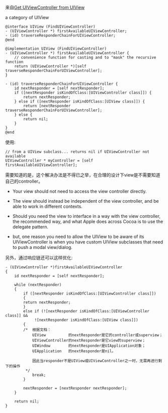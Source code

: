 来自[Get UIViewController from UIView](http://stackoverflow.com/questions/1340434/get-to-uiviewcontroller-from-uiview-on-iphone)  
  
a category of UIView	  
  
	@interface UIView (FindUIViewController)
	- (UIViewController *) firstAvailableUIViewController;
	- (id) traverseResponderChainForUIViewController;
	@end

	@implementation UIView (FindUIViewController)
	- (UIViewController *) firstAvailableUIViewController {
    	// convenience function for casting and to "mask" the recursive function
    	return (UIViewController *)[self traverseResponderChainForUIViewController];
	}

	- (id) traverseResponderChainForUIViewController {
    	id nextResponder = [self nextResponder];
    	if ([nextResponder isKindOfClass:[UIViewController class]]) {
        	return nextResponder;
    	} else if ([nextResponder isKindOfClass:[UIView class]]) {
        	return [nextResponder traverseResponderChainForUIViewController];
    	} else {
        	return nil;
    	}
	}
	@end  
  
使用:  
  
	// from a UIView subclass... returns nil if UIViewController not available
	UIViewController * myController = [self firstAvailableUIViewController];  
  
需要知道的是，这个解决办法是不得已之举，在合理的设计下view是不需要知道自己的controller。  

   + Your view should not need to access the view controller directly.
   + The view should instead be independent of the view controller, and be able to work in different contexts.
   + Should you need the view to interface in a way with the view controller, the recommended way, and what Apple does across Cocoa is to use the delegate pattern.  
  
+ but, one reason you need to allow the UIView to be aware of its UIViewController is when you have custom UIView subclasses that need to push a modal view/dialog.  
  
另外，通过响应链还可以这样优化:  
  
	- (UIViewController *)firstAvailableUIViewController
	{
    	id nextResponder = [self nextResponder];
    
    	while (nextResponder)
    	{
        	if ([nextResponder isKindOfClass:[UIViewController class]])
        	{
            return nextResponder;
        	}
        	else if (![nextResponder isKindOfClass:[UIViewController class]] &&
                 ![nextResponder isKindOfClass:[UIView class]])
        	{
            /*  根据文档：
                UIView          的nextResponder是它的controller或superview；
                UIViewController的nextResponder是它view的superview；
                UIWindow        的nextResponder是UIApplication对象；
                UIApplication   的nextResponder是nil。
    
                因此当responder不是UIView或UIViewController之一时，无需再进行剩下的操作
             */
            	break;
        	}
        
        	nextResponder = [nextResponder nextResponder];
    	}
    
    	return nil;
	}
